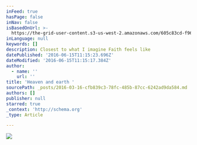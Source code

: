 ```yaml
---
inFeed: true
hasPage: false
inNav: false
isBasedOnUrl: >-
  https://the-grid-user-content.s3-us-west-2.amazonaws.com/605c83cd-f964-4673-b2d0-760f4f29d1f8.png
inLanguage: null
keywords: []
description: Closest to what I imagine Faith feels like
datePublished: '2016-06-15T11:15:23.696Z'
dateModified: '2016-06-15T11:15:17.384Z'
author:
  - name: ''
    url: ''
title: 'Heaven and earth '
sourcePath: _posts/2016-03-16-cfb839c3-78fc-485b-87cc-6242ad9da584.md
authors: []
publisher: null
starred: true
_context: 'http://schema.org'
_type: Article

---
```

![](https://the-grid-user-content.s3-us-west-2.amazonaws.com/49384f34-7fad-49c6-a8ff-f755c413cb6c.jpg)